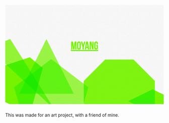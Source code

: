 # [![Moyang](moyang.gif)](https://antoinelcr.github.io/Moyang/)
This was made for an art project, with a friend of mine.